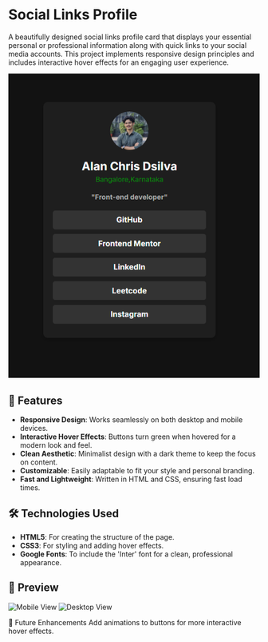 # Social Links Profile

A beautifully designed social links profile card that displays your essential personal or professional information along with quick links to your social media accounts. This project implements responsive design principles and includes interactive hover effects for an engaging user experience.

![Project Screenshot](image.png) <!-- Replace with the URL of the image in your repository -->

## 🚀 Features

- **Responsive Design**: Works seamlessly on both desktop and mobile devices.
- **Interactive Hover Effects**: Buttons turn green when hovered for a modern look and feel.
- **Clean Aesthetic**: Minimalist design with a dark theme to keep the focus on content.
- **Customizable**: Easily adaptable to fit your style and personal branding.
- **Fast and Lightweight**: Written in HTML and CSS, ensuring fast load times.

## 🛠️ Technologies Used

- **HTML5**: For creating the structure of the page.
- **CSS3**: For styling and adding hover effects.
- **Google Fonts**: To include the 'Inter' font for a clean, professional appearance.

## 🎨 Preview

![Mobile View](mobile-preview.png) <!-- Add mobile-specific preview screenshot -->
![Desktop View](desktop-preview.png) <!-- Add desktop-specific preview screenshot -->

🌟 Future Enhancements
Add animations to buttons for more interactive hover effects.

